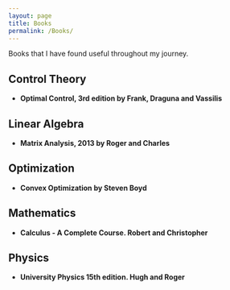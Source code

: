```yaml
---
layout: page
title: Books
permalink: /Books/
---
```


Books that I have found useful throughout my journey.

## Control Theory

* **Optimal Control, 3rd edition by Frank, Draguna and Vassilis** 

## Linear Algebra

* **Matrix Analysis, 2013 by Roger and Charles**

## Optimization

* **Convex Optimization by Steven Boyd**

## Mathematics

* **Calculus - A Complete Course. Robert and Christopher**

## Physics

* **University Physics 15th edition. Hugh and Roger**
